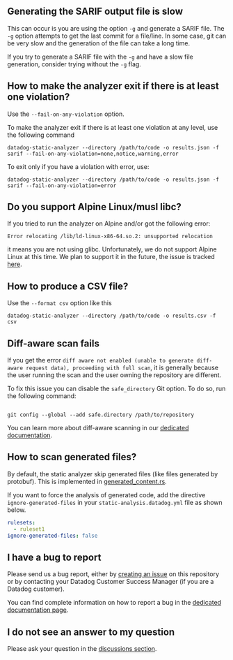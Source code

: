 ## Generating the SARIF output file is slow
 
This can occur is you are using the option `-g` and generate a SARIF file. The `-g` option
attempts to get the last commit for a file/line. In some case, git can be very slow and the
generation of the file can take a long time.

If you try to generate a SARIF file with the `-g` and have a slow file generation, consider
trying without the `-g` flag.

## How to make the analyzer exit if there is at least one violation?

Use the `--fail-on-any-violation` option.

To make the analyzer exit if there is at least one violation at any level, use the following command

```shell
datadog-static-analyzer --directory /path/to/code -o results.json -f sarif --fail-on-any-violation=none,notice,warning,error
```

To exit only if you have a violation with error, use:

```shell
datadog-static-analyzer --directory /path/to/code -o results.json -f sarif --fail-on-any-violation=error
```

## Do you support Alpine Linux/musl libc?

If you tried to run the analyzer on Alpine and/or got the following error:

```
Error relocating /lib/ld-linux-x86-64.so.2: unsupported relocation
```

it means you are not using glibc. Unfortunately, we do not support Alpine Linux
at this time. We plan to support it in the future, the issue is tracked [here](https://github.com/DataDog/datadog-static-analyzer/issues/245).


## How to produce a CSV file?

Use the `--format csv` option like this

```shell
datadog-static-analyzer --directory /path/to/code -o results.csv -f csv
```

## Diff-aware scan fails

If you get the error `diff aware not enabled (unable to generate diff-aware request data), proceeding with full scan`, it
is generally because the user running the scan and the user owning the repository are different.

To fix this issue you can disable the `safe_directory` Git option. To do so, run the following command:

```shell

git config --global --add safe.directory /path/to/repository

```

You can learn more about diff-aware scanning in our [dedicated documentation](doc/diff-aware.md).


## How to scan generated files?

By default, the static analyzer skip generated files (like files generated by protobuf).
This is implemented in [generated_content.rs](crates/static-analysis-kernel/src/analysis/generated_content.rs).

If you want to force the analysis of generated code, add the directive 
`ignore-generated-files` in your `static-analysis.datadog.yml` file as shown below.

```yaml
rulesets:
  - ruleset1
ignore-generated-files: false
```


## I have a bug to report

Please send us a bug report, either by [creating an issue](https://github.com/DataDog/datadog-static-analyzer/issues) 
on this repository or by contacting your Datadog Customer Success Manager (if you are a Datadog customer).

You can find complete information on how to report a bug in the
[dedicated documentation page](doc/report-issue.md).


## I do not see an answer to my question

Please ask your question in the [discussions section](https://github.com/DataDog/datadog-static-analyzer/discussions).

